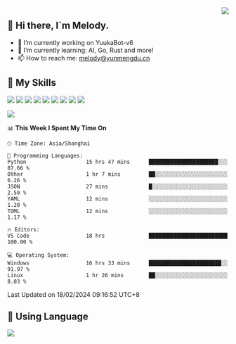 <a href="#">
  <img align="right" src="https://github-readme-stats.vercel.app/api?username=melodyyuuka&count_private=true&show_icons=true" />
</a>

## **👋 Hi there, I`m Melody.**

- 🔭 I’m currently working on YuukaBot-v6
- 🌱 I’m currently learning: AI, Go, Rust and more!
- 📫 How to reach me: melody@yunmengdu.cn

## 🌟 **My Skills** 

![](https://img.shields.io/badge/-Python-3e74a2?style=flat-square&logo=Python&logoColor=fff)
![](https://img.shields.io/badge/-Java-007396?style=flat-square&logo=OpenJDK&logoColor=fff)
![](https://img.shields.io/badge/-Node.js-339933?style=flat-square&logo=Node.js&logoColor=fff)
![](https://img.shields.io/badge/-Git-f05032?style=flat-square&logo=git&logoColor=fff)
![](https://img.shields.io/badge/-PostgreSQL-4169e1?style=flat-square&logo=PostgreSQL&logoColor=fff)
![](https://img.shields.io/badge/-Rust-000000?style=flat-square&logo=rust&logoColor=fff)
![](https://img.shields.io/badge/-VSCode-007acc?style=flat-square&logo=Visual-Studio-Code&logoColor=fff)
![](https://img.shields.io/badge/-FastAPI-009688?style=flat-square&logo=FastAPI&logoColor=fff)
![](https://img.shields.io/badge/-Linux-000000?style=flat-square&logo=Linux&logoColor=fff)


![](https://wakatime.com/badge/user/fa6dc0e2-47c5-4d2d-ae45-69fec6f2122c.svg)

<!--START_SECTION:waka-->
📊 **This Week I Spent My Time On** 

```text
🕑︎ Time Zone: Asia/Shanghai

💬 Programming Languages: 
Python                   15 hrs 47 mins      ██████████████████████░░░   87.66 % 
Other                    1 hr 7 mins         ██░░░░░░░░░░░░░░░░░░░░░░░    6.26 % 
JSON                     27 mins             █░░░░░░░░░░░░░░░░░░░░░░░░    2.59 % 
YAML                     12 mins             ░░░░░░░░░░░░░░░░░░░░░░░░░    1.20 % 
TOML                     12 mins             ░░░░░░░░░░░░░░░░░░░░░░░░░    1.17 % 

🔥 Editors: 
VS Code                  18 hrs              █████████████████████████   100.00 % 

💻 Operating System: 
Windows                  16 hrs 33 mins      ███████████████████████░░   91.97 % 
Linux                    1 hr 26 mins        ██░░░░░░░░░░░░░░░░░░░░░░░    8.03 % 
```


 Last Updated on 18/02/2024 09:16:52 UTC+8
<!--END_SECTION:waka-->

## 🥰 **Using Language**

![](https://github-readme-stats.vercel.app/api/wakatime?username=MelodyYuyuko&layout=compact&hide_border=true)
